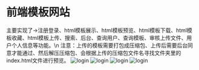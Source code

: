 # 前端模板网站

主要实现了->注册登录、html模板展示、html模板预览、html模板下载、html模板收藏、html模板上传、搜索、后台、查询用户、查询模板、审核上传文件、用户个人信息等功能。\n
注意：上传的模板需要打包成压缩包、上传后需要后台同意才能通过、然后解压压缩包、会根据上传的压缩包文件名寻找文件夹里的index.html文件进行预览。
![login](https://github.com/a1005782183/zhizhutemplate/tree/master/screenshots/aaa.png)
![login](https://github.com/a1005782183/zhizhutemplate/tree/master/screenshots/detail.png)
![login](https://github.com/a1005782183/zhizhutemplate/tree/master/screenshots/login.png)
![login](https://github.com/a1005782183/zhizhutemplate/tree/master/screenshots/yulan.png)

